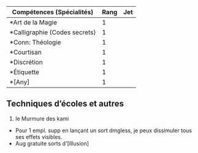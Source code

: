 | Compétences (Spécialités)                     | Rang  | Jet
| --------------------------------------------- | ----- | -------
| *Art de la Magie                              | 1     |
| *Calligraphie (Codes secrets)                 | 1     |
| *Conn: Théologie                              | 1     |
| *Courtisan                                    | 1     |
| *Discrétion                                   | 1     |
| *Étiquette                                    | 1     |
| *[Any]                                        | 1     |

## Techniques d’écoles et autres

1. le Murmure des kami
  * Pour 1 empl. supp en lançant un sort dmgless, je peux dissimuler tous ses
    effets visibles.
  * Aug gratuite sorts d'[Illusion]
